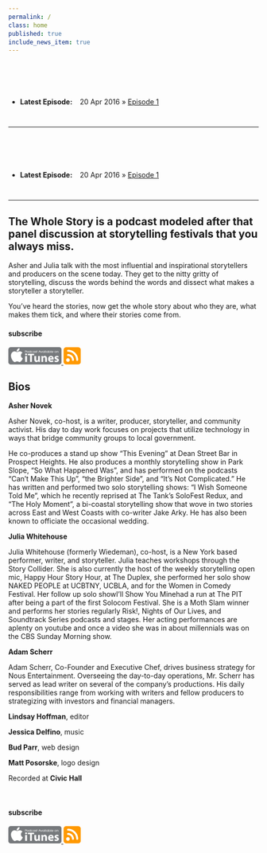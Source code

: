 ```yaml
---
permalink: /
class: home
published: true
include_news_item: true
---
```



<div class="splash" style="background: #252246 url(/assets/img/splash-the-whole-storyx500.png) repeat-x center bottom;"><!-- <img src="/assets/img/splash-the-whole-story-top.png" class="title-image"> --></div>

<article class="hentry home"><header>&nbsp;</header><div class="entry-content prose"><ul class="posts" style="margin-bottom:3em;"><li><strong>Latest Episode: </strong>&nbsp;&nbsp; <span>20 Apr 2016</span> &raquo; <a href="/podcast/2016/04/20/podcast-episode-1/">Episode 1</a></li></ul><hr /><div class="splash" style="background: #252246 url(/assets/img/splash-the-whole-storyx500.png) repeat-x center bottom;"><!-- <img src="/assets/img/splash-the-whole-story-top.png" class="title-image"> --></div><article class="hentry home"><header>&nbsp;</header><div class="entry-content prose"><ul class="posts" style="margin-bottom:3em;"><li><strong>Latest Episode: </strong>&nbsp;&nbsp; <span>20 Apr 2016</span> &raquo; <a href="/podcast/2016/04/20/podcast-episode-1/">Episode 1</a></li></ul><hr /><h2 id="the-whole-story-is-a-podcast-modeled-after-that-panel-discussion-at-storytelling-festivals-that-you-always-miss--">The Whole Story is a podcast modeled after that panel discussion at storytelling festivals that you always miss. </h2><p>Asher and Julia talk with the most influential and inspirational storytellers and producers on the scene today. They get to the nitty gritty of storytelling, discuss the words behind the words and dissect what makes a storyteller a storyteller.</p><p>You&rsquo;ve heard the stories, now get the whole story about who they are, what makes them tick, and where their stories come from.</p><h4 style="margin-top:1.5em;">subscribe</h4><a class="cc-active" href=""> <img alt="" style="height:35px;" src="/assets/img/podcast-subscribe-itunes.png" /> </a> <a href="https://the-whole-story.whatsnous.com/index.xml"> <img alt="" style="height:35px;" src="/assets/img/podcast-subscribe-rss.png" /> </a></div></article><article class="hentry prose"><h2><strong>Bios</strong></h2><p><strong>Asher Novek</strong></p><p>Asher Novek, co-host, is a writer, producer, storyteller, and community activist. His day to day work focuses on projects that utilize technology in ways that bridge community groups to local government.</p><p>He co-produces a stand up show &ldquo;This Evening&rdquo; at Dean Street Bar in Prospect Heights. He also produces a monthly storytelling show in Park Slope, &ldquo;So What Happened Was&rdquo;, and has performed on the podcasts &ldquo;Can&rsquo;t Make This Up&rdquo;, &ldquo;the Brighter Side&rdquo;, and &ldquo;It&rsquo;s Not Complicated.&rdquo; He has written and performed two solo storytelling shows: &ldquo;I Wish Someone Told Me&rdquo;, which he recently reprised at The Tank&rsquo;s SoloFest Redux, and &ldquo;The Holy Moment&rdquo;, a bi-coastal storytelling show that wove in two stories across East and West Coasts with co-writer Jake Arky. He has also been known to officiate the occasional wedding.</p><p><strong>Julia Whitehouse</strong></p><p>Julia Whitehouse (formerly Wiedeman), co-host, is a New York based performer, writer, and storyteller. Julia teaches workshops through the Story Collider. She is also currently the host of the weekly storytelling open mic, Happy Hour Story Hour, at The Duplex, she performed her solo show NAKED PEOPLE at UCBTNY, UCBLA, and for the Women in Comedy Festival. Her follow up solo showI&rsquo;ll Show You Minehad a run at The PIT after being a part of the first Solocom Festival. She is a Moth Slam winner and performs her stories regularly Risk!, Nights of Our Lives, and Soundtrack Series podcasts and stages. Her acting performances are aplenty on youtube and once a video she was in about millennials was on the CBS Sunday Morning show.</p><p><strong>Adam Scherr</strong></p><p>Adam Scherr, Co-Founder and Executive Chef, drives business strategy for Nous Entertainment. Overseeing the day-to-day operations, Mr. Scherr has served as lead writer on several of the company&rsquo;s productions. His daily responsibilities range from working with writers and fellow producers to strategizing with investors and financial managers.</p><p><strong>Lindsay Hoffman</strong>, editor</p><p><strong>Jessica Delfino</strong>, music</p><p><strong>Bud Parr</strong>, web design</p><p><strong>Matt Posorske</strong>, logo design</p><p>Recorded at <strong>Civic Hall</strong></p><p>&nbsp;</p></article><h4 style="margin-top:1.5em;">subscribe</h4><a class="cc-active" href=""> <img alt="" style="height:35px;" src="/assets/img/podcast-subscribe-itunes.png" /> </a> <a href="https://the-whole-story.whatsnous.com/index.xml"> <img alt="" style="height:35px;" src="/assets/img/podcast-subscribe-rss.png" /> </a></div></article>

<article class="hentry prose"><h2>&nbsp;</h2></article>